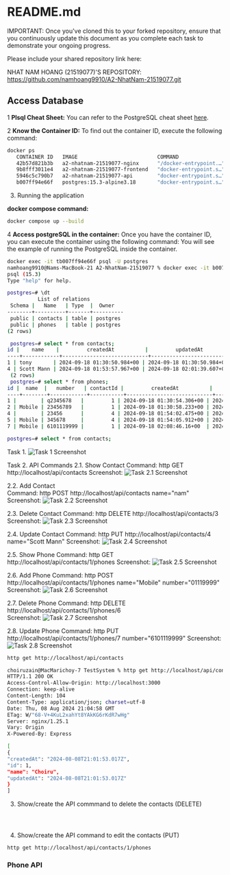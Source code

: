 # README.md

IMPORTANT: Once you've cloned this to your forked repository, ensure that you continuously update this document as you complete each task to demonstrate your ongoing progress.

Please include your shared repository link here:

NHAT NAM HOANG (21519077)'S REPOSITORY:
https://github.com/namhoang9910/A2-NhatNam-21519077.git 

## Access Database
1 **Plsql Cheat Sheet:**
You can refer to the PostgreSQL cheat sheet [here](https://www.postgresqltutorial.com/postgresql-cheat-sheet/).

2 **Know the Container ID:**
To find out the container ID, execute the following command:
   ```bash
   docker ps
      CONTAINER ID   IMAGE                          COMMAND                  CREATED      STATUS          PORTS                NAMES
      42b57d821b3b   a2-nhatnam-21519077-nginx      "/docker-entrypoint.…"   6 days ago   Up 19 minutes   0.0.0.0:80->80/tcp   a2-nhatnam-21519077-nginx-1
      9b8fff3011e4   a2-nhatnam-21519077-frontend   "docker-entrypoint.s…"   6 days ago   Up 19 minutes   3000/tcp             a2-nhatnam-21519077-frontend-1
      5946c5c790b7   a2-nhatnam-21519077-api        "docker-entrypoint.s…"   6 days ago   Up 19 minutes   5000/tcp             a2-nhatnam-21519077-api-1
      b007ff94e66f   postgres:15.3-alpine3.18       "docker-entrypoint.s…"   6 days ago   Up 19 minutes   5432/tcp             a2-nhatnam-21519077-db-1
   ```
3. Running the application

**docker compose command:**
   ```bash
   docker compose up --build
   ```

4 **Access postgreSQL in the container:**
Once you have the container ID, you can execute the container using the following command:
You will see the example of running the PostgreSQL inside the container.
   ```bash
   docker exec -it tb007ff94e66f psql -U postgres
   namhoang9910@Nams-MacBook-21 A2-NhatNam-21519077 % docker exec -it b007ff94e66f psql -U postgres                                       
   psql (15.3)
   Type "help" for help.
   
   postgres=# \dt
             List of relations
    Schema |   Name   | Type  |  Owner   
   --------+----------+-------+----------
    public | contacts | table | postgres
    public | phones   | table | postgres
   (2 rows)
  
    postgres=# select * from contacts;
   id |    name    |         createdAt          |         updatedAt          
   ----+------------+----------------------------+----------------------------
   1 | tony       | 2024-09-18 01:30:50.984+00 | 2024-09-18 01:30:50.984+00
   4 | Scott Mann | 2024-09-18 01:53:57.967+00 | 2024-09-18 02:01:39.607+00
    (2 rows)
    postgres=# select * from phones;
   id |  name  |   number   | contactId |         createdAt          |         updatedAt          
   ----+--------+------------+-----------+----------------------------+----------------------------
   1 |        | q2345678   |         1 | 2024-09-18 01:30:54.306+00 | 2024-09-18 01:30:54.306+00
   2 | Mobile | 23456789   |         1 | 2024-09-18 01:30:58.233+00 | 2024-09-18 01:30:58.233+00
   4 |        | 23456      |         4 | 2024-09-18 01:54:02.475+00 | 2024-09-18 01:54:02.475+00
   5 | Mobile | 345678     |         4 | 2024-09-18 01:54:05.912+00 | 2024-09-18 01:54:05.912+00
   7 | Mobile | 6101119999 |         1 | 2024-09-18 02:08:46.16+00  | 2024-09-18 02:27:05.023+00

postgres=# select * from contacts;
   ```


Task 1. ![Task 1 Screenshot](images/Task1.png)

Task 2. API Commands
2.1. Show Contact
Command: http GET http://localhost/api/contacts
Screenshot: ![Task 2.1 Screenshot](images/Task2.1.png)

2.2. Add Contact   
Command: http POST http://localhost/api/contacts name="nam"
Screenshot: ![Task 2.2 Screenshot](images/Task2.2.png)

2.3. Delete Contact
Command: http DELETE http://localhost/api/contacts/3 
Screenshot: ![Task 2.3 Screenshot](images/Task2.3.png)

2.4. Update Contact
Command: http PUT http://localhost/api/contacts/4 name="Scott Mann"
Screenshot: ![Task 2.4 Screenshot](images/Task2.4.png)

2.5. Show Phone
Command: http GET http://localhost/api/contacts/1/phones
Screenshot: ![Task 2.5 Screenshot](images/Task2.5.png)

2.6. Add Phone
Command: http POST http://localhost/api/contacts/1/phones name="Mobile" number="01119999"
Screenshot: ![Task 2.6 Screenshot](images/Task2.6.png)

2.7. Delete Phone
Command: http DELETE  http://localhost/api/contacts/1/phones/6   
Screenshot: ![Task 2.7 Screenshot](images/Task2.7.png)

2.8. Update Phone
Command: http PUT http://localhost/api/contacts/1/phones/7 number="6101119999"
Screenshot: ![Task 2.8 Screenshot](images/Task2.8.png)


```bash
http get http://localhost/api/contacts

choiruzain@MacMarichoy-7 TestSystem % http get http://localhost/api/contacts
HTTP/1.1 200 OK
Access-Control-Allow-Origin: http://localhost:3000
Connection: keep-alive
Content-Length: 104
Content-Type: application/json; charset=utf-8
Date: Thu, 08 Aug 2024 21:04:58 GMT
ETag: W/"68-V+4KuL2xahYt8YAkKG6rKdR7wHg"
Server: nginx/1.25.1
Vary: Origin
X-Powered-By: Express

[
{
"createdAt": "2024-08-08T21:01:53.017Z",
"id": 1,
"name": "Choiru",
"updatedAt": "2024-08-08T21:01:53.017Z"
}
]

```
3. Show/create the API commmand to delete the contacts (DELETE)

```bash




```

4. Show/create the API command to edit the contacts (PUT)
```
http get http://localhost/api/contacts/1/phones

```

### Phone API

